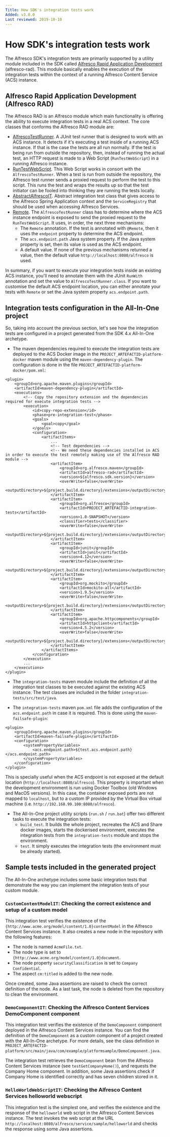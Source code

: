 ```yaml
---
Title: How SDK's integration tests work
Added: v3.0.0
Last reviewed: 2019-10-18
---
```

# How SDK's integration tests work

The Alfresco SDK's integration tests are primarily supported by a utility module included in the SDK called [Alfresco Rapid Application Development](https://github.com/Alfresco/alfresco-sdk/tree/master/modules/alfresco-rad) 
(alfresco-rad). This module basically enables the execution of the integration tests within the context of a running Alfresco Content Service (ACS) instance.

## Alfresco Rapid Application Development (Alfresco RAD)

The Alfresco RAD is an Alfresco module which main functionality is offering the ability to execute integration tests in a real ACS context. The core classes
that conforms the Alfresco RAD module are:
* [AlfrescoTestRunner](https://github.com/Alfresco/alfresco-sdk/blob/master/modules/alfresco-rad/src/main/java/org/alfresco/rad/test/AlfrescoTestRunner.java). 
A JUnit test runner that is designed to work with an ACS instance. It detects if it's executing a test inside of a running ACS instance. 
If that is the case the tests are all run normally. If the test is being run from outside the repository, then, instead of running the actual test, an HTTP 
request is made to a Web Script (`RunTestWebScript`) in a running Alfresco instance.
* [RunTestWebScript](https://github.com/Alfresco/alfresco-sdk/blob/master/modules/alfresco-rad/src/main/java/org/alfresco/rad/test/RunTestWebScript.java).
This Web Script works in consort with the `AlfrescoTestRunner`. When a test is run from outside the repository, the Alfresco test runner sends a proxied 
request to perform the test to this script. This runs the test and wraps the results up so that the test initiator can be fooled into thinking they are
running the tests locally.
* [AbstractAlfrescoIT](https://github.com/Alfresco/alfresco-sdk/blob/master/modules/alfresco-rad/src/main/java/org/alfresco/rad/test/AbstractAlfrescoIT.java).
Abstract integration test class that gives access to the Alfresco Spring Application context and the `ServiceRegistry` that should be used when accessing 
Alfresco Services.
* [Remote](https://github.com/Alfresco/alfresco-sdk/blob/master/modules/alfresco-rad/src/main/java/org/alfresco/rad/test/Remote.java). The `AlfrescoTestRunner`
class has to determine where the ACS instance endpoint is exposed to send the proxied request to the `RunTestWebScript`. It uses, in order, the next three
mechanisms:
    * The `Remote` annotation. If the test is annotated with `@Remote`, then it uses the `endpoint` property to determine the ACS endpoint.
    * The `acs.endpoint.path` Java system property. If the Java system property is set, then its value is used as the ACS endpoint.
    * A default value. If none of the previous mechanisms returned a value, then the default value `http://localhost:8080/alfresco` is used.
    
In summary, if you want to execute your integration tests inside an existing ACS instance, you'll need to annotate them with the JUnit `RunWith` annotation 
and set the value to `AlfrescoTestRunner.class`. If you want to customise the default ACS endpoint location, you can either annotate your tests with `Remote` 
or set the Java system property `acs.endpoint.path`.

## Integration tests configuration in the All-In-One project

So, taking into account the previous section, let's see how the integration tests are configured in a project generated from the SDK 4.x All-In-One archetype.

* The maven dependencies required to execute the integration tests are deployed to the ACS Docker image in the `PROJECT_ARTEFACTID-platform-docker` maven 
module using the `maven-dependency-plugin`. The configuration is done in the file `PROJECT_ARTEFACTID-platform-docker/pom.xml`: 

```
<plugin>
    <groupId>org.apache.maven.plugins</groupId>
    <artifactId>maven-dependency-plugin</artifactId>
    <executions>
        <!-- Copy the repository extension and the dependencies required for execute integration tests -->
        <execution>
            <id>copy-repo-extension</id>
            <phase>pre-integration-test</phase>
            <goals>
                <goal>copy</goal>
            </goals>
            <configuration>
                <artifactItems>
                    ...
                    <!-- Test dependencies -->
                    <!-- We need these dependencies installed in ACS in order to execute the test remotely making use of the Alfresco RAD module -->
                    <artifactItem>
                        <groupId>org.alfresco.maven</groupId>
                        <artifactId>alfresco-rad</artifactId>
                        <version>${alfresco.sdk.version}</version>
                        <overWrite>false</overWrite>
                        <outputDirectory>${project.build.directory}/extensions</outputDirectory>
                    </artifactItem>
                    <artifactItem>
                        <groupId>org.alfresco</groupId>
                        <artifactId>PROJECT_ARTEFACTID-integration-tests</artifactId>
                        <version>1.0-SNAPSHOT</version>
                        <classifier>tests</classifier>
                        <overWrite>false</overWrite>
                        <outputDirectory>${project.build.directory}/extensions</outputDirectory>
                    </artifactItem>
                    <artifactItem>
                        <groupId>junit</groupId>
                        <artifactId>junit</artifactId>
                        <version>4.12</version>
                        <overWrite>false</overWrite>
                        <outputDirectory>${project.build.directory}/extensions</outputDirectory>
                    </artifactItem>
                    <artifactItem>
                        <groupId>org.mockito</groupId>
                        <artifactId>mockito-all</artifactId>
                        <version>1.9.5</version>
                        <overWrite>false</overWrite>
                        <outputDirectory>${project.build.directory}/extensions</outputDirectory>
                    </artifactItem>
                    <artifactItem>
                        <groupId>org.apache.httpcomponents</groupId>
                        <artifactId>httpclient</artifactId>
                        <version>4.5.2</version>
                        <overWrite>false</overWrite>
                        <outputDirectory>${project.build.directory}/extensions</outputDirectory>
                    </artifactItem>
                </artifactItems>
            </configuration>
        </execution>
        ...
    </executions>
</plugin>
```  

* The `integration-tests` maven module include the definition of all the integration test classes to be executed against the existing ACS instance. The test
classes are included in the folder `integration-tests/src/test/java`.

* The `integration-tests` maven `pom.xml` file adds the configuration of the `acs.endpoint.path` in case it is required. This is done using the 
`maven-failsafe-plugin`:

```
<plugin>
    <groupId>org.apache.maven.plugins</groupId>
    <artifactId>maven-failsafe-plugin</artifactId>
    <configuration>
        <systemPropertyVariables>
            <acs.endpoint.path>${test.acs.endpoint.path}</acs.endpoint.path>
        </systemPropertyVariables>
    </configuration>
</plugin>
```

This is specially useful when the ACS endpoint is not exposed at the default location (`http://localhost:8080/alfresco`). This property is important when the
development environment is run using Docker Toolbox (old Windows and MacOS versions). In this case, the container exposed ports are not mapped to `localhost`, 
but to a custom IP provided by the Virtual Box virtual machine (i.e. `http://192.168.99.100:8080/alfresco`).

* The All-In-One project utility scripts (`run.sh` / `run.bat`) offer two different tasks to execute the integration tests:
    * `build_test`. It builds the whole project, recreates the ACS and Share docker images, starts the dockerised environment, executes the integration tests 
    from the `integration-tests` module and stops the environment.
    * `test`. It simply executes the integration tests (the environment must be already started).   

## Sample tests included in the generated project

The All-In-One archetype includes some basic integration tests that demonstrate the way you can implement the integration tests of your custom module.

### `CustomContentModelIT`: Checking the correct existence and setup of a custom model

This integration test verifies the existence of the `{http://www.acme.org/model/content/1.0}contentModel` in the Alfresco Content Services instance. It also 
creates a new node in the repository with the following features:
* The node is named `AcmeFile.txt`.
* The node type is set to `{http://www.acme.org/model/content/1.0}document`.
* The node property `securityClassification` is set to `Company Confidential`.
* The aspect `cm:titled` is added to the new node.

Once created, some Java assertions are raised to check the correct definition of the node. As a last task, the node is deleted from the repository to clean 
the environment.

### `DemoComponentIT`: Checking the Alfresco Content Services DemoComponent component

This integration test verifies the existence of the `DemoComponent` component deployed in the Alfresco Content Services instance. You can find the definition 
of the `DemoComponent` as a custom component of a project created with the All-In-One archetype. For more details, see the class definition in
`PROJECT_ARTEFACTID-platform/src/main/java/com/example/platformsample/DemoComponent.java`.

The integration test retrieves the `DemoComponent` bean from the Alfresco Content Services instance (see `testGetCompanyHome()`), and requests the Company 
Home component. In addition, some Java assertions check if Company Home is identified correctly and has seven children stored in it.

### `HelloWorldWebScriptIT`: Checking the Alfresco Content Services helloworld webscript

This integration test is the simplest one, and verifies the existence and the response of the `helloworld` web script in the Alfresco Content Services instance. 
The test invokes the web script at the URL `http://localhost:8080/alfresco/service/sample/helloworld` and checks the response using some Java assertions.
